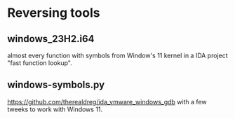 # Reversing tools

## windows_23H2.i64

almost every function with symbols from Window's 11 kernel in a IDA project "fast function lookup".

## windows-symbols.py

https://github.com/therealdreg/ida_vmware_windows_gdb with a few tweeks to work with Windows 11.